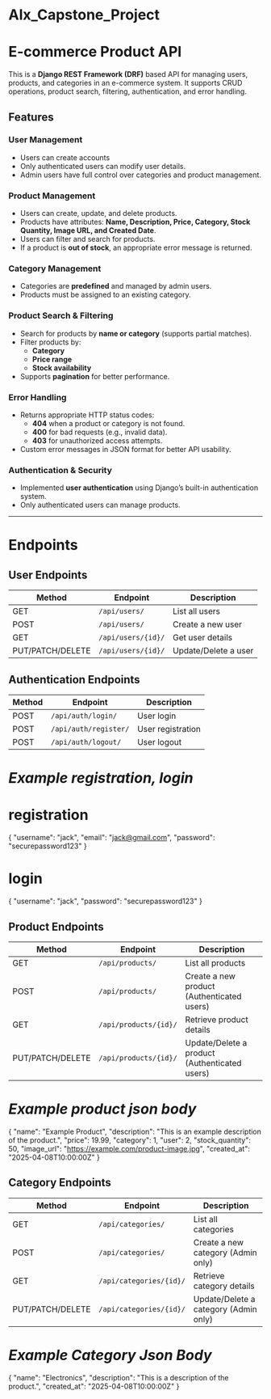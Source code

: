 # Alx_Capstone_Project
# E-commerce Product API

This is a **Django REST Framework (DRF)** based API for managing users, products, and categories in an e-commerce system. It supports CRUD operations, product search, filtering, authentication, and error handling.

## Features

### **User Management**
- Users can create accounts
- Only authenticated users can modify user details.
- Admin users have full control over categories and product management.

### **Product Management**
- Users can create, update, and delete products.
- Products have attributes: **Name, Description, Price, Category, Stock Quantity, Image URL, and Created Date**.
- Users can filter and search for products.
- If a product is **out of stock**, an appropriate error message is returned.

### **Category Management**
- Categories are **predefined** and managed by admin users.
- Products must be assigned to an existing category.

### **Product Search & Filtering**
- Search for products by **name or category** (supports partial matches).
- Filter products by:
  - **Category**
  - **Price range**
  - **Stock availability**
- Supports **pagination** for better performance.

### **Error Handling**
- Returns appropriate HTTP status codes:
  - **404** when a product or category is not found.
  - **400** for bad requests (e.g., invalid data).
  - **403** for unauthorized access attempts.
- Custom error messages in JSON format for better API usability.

### **Authentication & Security**
- Implemented **user authentication** using Django’s built-in authentication system.
- Only authenticated users can manage products.

---

# Endpoints

## **User Endpoints**

| Method | Endpoint          | Description                |
|--------|------------------|----------------------------|
| GET    | `/api/users/`    | List all users            |
| POST   | `/api/users/`    | Create a new user         |
| GET    | `/api/users/{id}/` | Get user details        |
| PUT/PATCH/DELETE | `/api/users/{id}/` | Update/Delete a user |

## **Authentication Endpoints**

| Method | Endpoint          | Description               |
|--------|------------------|---------------------------|
| POST   | `/api/auth/login/`  | User login              |
| POST   | `/api/auth/register/` | User registration      |
| POST   | `/api/auth/logout/` | User logout            |

# *Example registration, login* 

# registration
{
    "username": "jack",
    "email": "jack@gmail.com",
    "password": "securepassword123"
}

# login
{
    "username": "jack",
    "password": "securepassword123"
}



## **Product Endpoints**

| Method | Endpoint          | Description                |
|--------|------------------|----------------------------|
| GET    | `/api/products/`  | List all products         |
| POST   | `/api/products/`  | Create a new product (Authenticated users) |
| GET    | `/api/products/{id}/` | Retrieve product details |
| PUT/PATCH/DELETE | `/api/products/{id}/` | Update/Delete a product (Authenticated users) |

# *Example product json body*
{
    "name": "Example Product",
    "description": "This is an example description of the product.",
    "price": 19.99,
    "category": 1, 
    "user": 2,
    "stock_quantity": 50,
    "image_url": "https://example.com/product-image.jpg",
    "created_at": "2025-04-08T10:00:00Z"
}



## **Category Endpoints**

| Method | Endpoint           | Description                 |
|--------|-------------------|-----------------------------|
| GET    | `/api/categories/` | List all categories        |
| POST   | `/api/categories/` | Create a new category (Admin only) |
| GET    | `/api/categories/{id}/` | Retrieve category details |
| PUT/PATCH/DELETE | `/api/categories/{id}/` | Update/Delete a category (Admin only) |

# *Example Category Json Body*
{
    "name": "Electronics",
    "description": "This is a description of the product.",
    "created_at": "2025-04-08T10:00:00Z"
}







